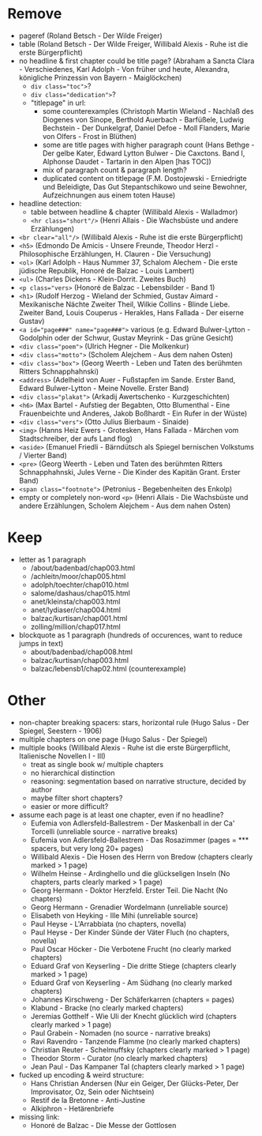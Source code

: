 # Remove

* pageref (Roland Betsch - Der Wilde Freiger)
* table (Roland Betsch - Der Wilde Freiger, Willibald Alexis - Ruhe ist die erste Bürgerpflicht)
* no headline & first chapter could be title page? (Abraham a Sancta Clara - Verschiedenes, Karl Adolph - Von früher und heute, Alexandra, königliche Prinzessin von Bayern - Maiglöckchen)
    - `div class="toc">`?
    - `div class="dedication">`?
    - "titlepage" in url: 
        - some counterexamples (Christoph Martin Wieland - Nachlaß des Diogenes von Sinope, Berthold Auerbach - Barfüßele, Ludwig Bechstein - Der Dunkelgraf, Daniel Defoe - Moll Flanders, Marie von Olfers - Frost in Blüthen)
        - some are title pages with higher paragraph count (Hans Bethge - Der gelbe Kater, Edward Lytton Bulwer - Die Caxctons. Band I, Alphonse Daudet - Tartarin in den Alpen [has TOC])
        - mix of paragraph count & paragraph length?
        - duplicated content on titlepage (F.M. Dostojewski - Erniedrigte und Beleidigte, Das Gut Stepantschikowo und seine Bewohner, Aufzeichnungen aus einem toten Hause)
* headline detection: 
    - table between headline & chapter (Willibald Alexis - Walladmor)
    - `<hr class="short"/>` (Henri Allais - Die Wachsbüste und andere Erzählungen)
* `<br clear="all"/>` (Willibald Alexis - Ruhe ist die erste Bürgerpflicht)
* `<h5>` (Edmondo De Amicis - Unsere Freunde, Theodor Herzl - Philosophische Erzählungen, H. Clauren - Die Versuchung)
* `<ol>` (Karl Adolph - Haus Nummer 37, Schalom Alechem - Die erste jüdische Republik, Honoré de Balzac - Louis Lambert)
* `<ul>` (Charles Dickens - Klein-Dorrit. Zweites Buch)
* `<p class="vers>` (Honoré de Balzac - Lebensbilder - Band 1)
* `<h1>` (Rudolf Herzog - Wieland der Schmied, Gustav Aimard - Mexikanische Nächte Zweiter Theil, Wilkie Collins - Blinde Liebe. Zweiter Band, Louis Couperus - Herakles, Hans Fallada - Der eiserne Gustav)
* `<a id="page###" name="page###">` various (e.g. Edward Bulwer-Lytton - Godolphin oder der Schwur, Gustav Meyrink - Das grüne Gesicht)
* `<div class="poem">` (Ulrich Hegner - Die Molkenkur)
* `<div class="motto">` (Scholem Alejchem - Aus dem nahen Osten)
* `<div class="box">` (Georg Weerth - Leben und Taten des berühmten Ritters Schnapphahnski)
* `<address>` (Adelheid von Auer - Fußstapfen im Sande. Erster Band, Edward Bulwer-Lytton - Meine Novelle. Erster Band)
* `<div class="plakat">` (Arkadij Awertschenko - Kurzgeschichten)
* `<h6>` (Max Bartel - Aufstieg der Begabten, Otto Blumenthal - Eine Frauenbeichte und Anderes, Jakob Boßhardt - Ein Rufer in der Wüste)
* `<div class="vers">` (Otto Julius Bierbaum - Sinaide)
* `<img>` (Hanns Heiz Ewers - Grotesken, Hans Fallada - Märchen vom Stadtschreiber, der aufs Land flog)
* `<aside>` (Emanuel Friedli - Bärndütsch als Spiegel bernischen Volkstums / Vierter Band)
* `<pre>` (Georg Weerth - Leben und Taten des berühmten Ritters Schnapphahnski, Jules Verne - Die Kinder des Kapitän Grant. Erster Band)
* `<span class="footnote">` (Petronius - Begebenheiten des Enkolp)
* empty or completely non-word `<p>` (Henri Allais - Die Wachsbüste und andere Erzählungen, Scholem Alejchem - Aus dem nahen Osten)


# Keep

* letter as 1 paragraph 
    - /about/badenbad/chap003.html 
    - /achleitn/moor/chap005.html 
    - adolph/toechter/chap010.html 
    - salome/dashaus/chap015.html 
    - anet/kleinsta/chap003.html 
    - anet/lydiaser/chap004.html 
    - balzac/kurtisan/chap001.html
    - zolling/million/chap017.html
* blockquote as 1 paragraph (hundreds of occurences, want to reduce jumps in text) 
    - about/badenbad/chap008.html
    - balzac/kurtisan/chap003.html
    - balzac/lebensb1/chap02.html (counterexample)

# Other

* non-chapter breaking spacers: stars, horizontal rule (Hugo Salus - Der Spiegel, Seestern - 1906)
* multiple chapters on one page (Hugo Salus - Der Spiegel)
* multiple books (Willibald Alexis - Ruhe ist die erste Bürgerpflicht, Italienische Novellen I - III)
    - treat as single book w/ multiple chapters
    - no hierarchical distinction
    - reasoning: segmentation based on narrative structure, decided by author
    - maybe filter short chapters?
    - easier or more difficult?
* assume each page is at least one chapter, even if no headline?
    - Eufemia von Adlersfeld-Ballestrem - Der Maskenball in der Ca' Torcelli (unreliable source - narrative breaks)
    - Eufemia von Adlersfeld-Ballestrem - Das Rosazimmer (pages = *** spacers, but very long 20+ pages)
    - Willibald Alexis - Die Hosen des Herrn von Bredow (chapters clearly marked > 1 page)
    - Wilhelm Heinse - Ardinghello und die glückseligen Inseln (No chapters, parts clearly marked > 1 page)
    - Georg Hermann - Doktor Herzfeld. Erster Teil. Die Nacht (No chapters)
    - Georg Hermann - Grenadier Wordelmann (unreliable source)
    - Elisabeth von Heyking - Ille Mihi (unreliable source)
    - Paul Heyse - L'Arrabbiata (no chapters, novella)
    - Paul Heyse - Der Kinder Sünde der Väter Fluch (no chapters, novella)
    - Paul Oscar Höcker - Die Verbotene Frucht (no clearly marked chapters)
    - Eduard Graf von Keyserling - Die dritte Stiege (chapters clearly marked > 1 page)
    - Eduard Graf von Keyserling - Am Südhang (no clearly marked chapters)
    - Johannes Kirschweng - Der Schäferkarren (chapters = pages)
    - Klabund - Bracke (no clearly marked chapters)
    - Jeremias Gotthelf - Wie Uli der Knecht glücklich wird (chapters clearly marked > 1 page)
    - Paul Grabein - Nomaden (no source - narrative breaks)
    - Ravi Ravendro - Tanzende Flamme (no clearly marked chapters)
    - Christian Reuter - Schelmuffsky (chapters clearly marked > 1 page)
    - Theodor Storm - Curator (no clearly marked chapters)
    - Jean Paul - Das Kampaner Tal (chapters clearly marked > 1 page)
* fucked up encoding & weird structure:
    - Hans Christian Andersen (Nur ein Geiger, Der Glücks-Peter, Der Improvisator, Oz, Sein oder Nichtsein)
    - Restif de la Bretonne - Anti-Justine
    - Alkiphron - Hetärenbriefe
* missing link:
    - Honoré de Balzac - Die Messe der Gottlosen